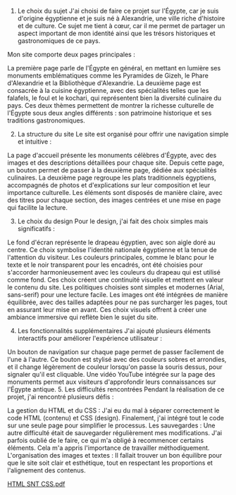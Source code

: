 1. Le choix du sujet
J'ai choisi de faire ce projet sur l'Égypte, car je suis d'origine égyptienne et je suis né à Alexandrie, une ville riche d'histoire et de culture. Ce sujet me tient à cœur, car il me permet de partager un aspect important de mon identité ainsi que les trésors historiques et gastronomiques de ce pays.

Mon site comporte deux pages principales :

La première page parle de l'Égypte en général, en mettant en lumière ses monuments emblématiques comme les Pyramides de Gizeh, le Phare d'Alexandrie et la Bibliothèque d'Alexandrie.
La deuxième page est consacrée à la cuisine égyptienne, avec des spécialités telles que les falafels, le foul et le kochari, qui représentent bien la diversité culinaire du pays.
Ces deux thèmes permettent de montrer la richesse culturelle de l'Égypte sous deux angles différents : son patrimoine historique et ses traditions gastronomiques.

2. La structure du site
Le site est organisé pour offrir une navigation simple et intuitive :

La page d'accueil présente les monuments célèbres d'Égypte, avec des images et des descriptions détaillées pour chaque site.
Depuis cette page, un bouton permet de passer à la deuxième page, dédiée aux spécialités culinaires.
La deuxième page regroupe les plats traditionnels égyptiens, accompagnés de photos et d'explications sur leur composition et leur importance culturelle.
Les éléments sont disposés de manière claire, avec des titres pour chaque section, des images centrées et une mise en page qui facilite la lecture.

3. Le choix du design
Pour le design, j'ai fait des choix simples mais significatifs :

Le fond d'écran représente le drapeau égyptien, avec son aigle doré au centre. Ce choix symbolise l'identité nationale égyptienne et la tenue de l'attention du visiteur.
Les couleurs principales, comme le blanc pour le texte et le noir transparent pour les encadrés, ont été choisies pour s'accorder harmonieusement avec les couleurs du drapeau qui est utilisé comme fond. Ces choix créent une continuité visuelle et mettent en valeur le contenu du site.
Les politiques choisies sont simples et modernes (Arial, sans-serif) pour une lecture facile.
Les images ont été intégrées de manière équilibrée, avec des tailles adaptées pour ne pas surcharger les pages, tout en assurant leur mise en avant.
Ces choix visuels offrent à créer une ambiance immersive qui reflète bien le sujet du site.

4. Les fonctionnalités supplémentaires
J'ai ajouté plusieurs éléments interactifs pour améliorer l'expérience utilisateur :

Un bouton de navigation sur chaque page permet de passer facilement de l'une à l'autre. Ce bouton est stylisé avec des couleurs sobres et arrondies, et il change légèrement de couleur lorsqu'on passe la souris dessus, pour signaler qu'il est cliquable.
Une vidéo YouTube intégrée sur la page des monuments permet aux visiteurs d'approfondir leurs connaissances sur l'Égypte antique.
5. Les difficultés rencontrées
Pendant la réalisation de ce projet, j'ai rencontré plusieurs défis :

La gestion du HTML et du CSS : J'ai eu du mal à séparer correctement le code HTML (contenu) et CSS (design). Finalement, j'ai intégré tout le code sur une seule page pour simplifier le processus.
Les sauvegardes : Une autre difficulté était de sauvegarder régulièrement mes modifications. J'ai parfois oublié de le faire, ce qui m'a obligé à recommencer certains éléments. Cela m'a appris l'importance de travailler méthodiquement.
L'organisation des images et textes : Il fallait trouver un bon équilibre pour que le site soit clair et esthétique, tout en respectant les proportions et l'alignement des contenus.


[HTML SNT CSS.pdf](https://github.com/user-attachments/files/18564193/HTML.SNT.CSS.pdf)





